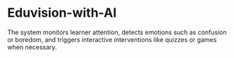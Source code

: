 # Eduvision-with-AI
The system monitors learner attention, detects emotions such as confusion or boredom, and triggers interactive interventions like quizzes or games when necessary.
